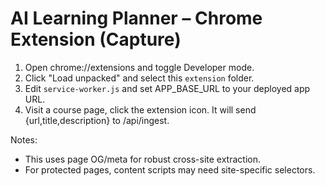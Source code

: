 # AI Learning Planner – Chrome Extension (Capture)

1. Open chrome://extensions and toggle Developer mode.
2. Click "Load unpacked" and select this `extension` folder.
3. Edit `service-worker.js` and set APP_BASE_URL to your deployed app URL.
4. Visit a course page, click the extension icon. It will send {url,title,description} to /api/ingest.

Notes:
- This uses page OG/meta for robust cross-site extraction.
- For protected pages, content scripts may need site-specific selectors.
